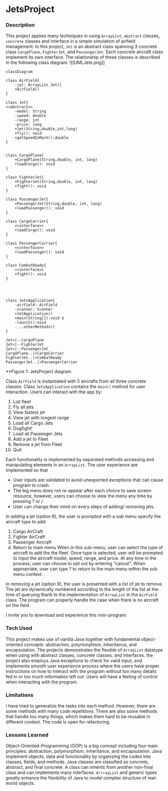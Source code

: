 # JetsProject

### Description
This project applies many techniques in using `ArrayList`, `abstract` classes, `concrete` classes and interface in a simple simulation of airfield management. In this project, `Jet` is an abstract class spanning 3 concrete class `CargoPlane`, `FighterJet`, and `PassengerJet`. Each concrete aircraft class implement its own interface. The relationship of these classes is described in the following class diagram:
![[UMLJets.png]]

```mermaid
classDiagram

class AirField{
	-jet: ArrayList Jet[]
	+AirField()
}

class Jet{
<<abstract>>
	-model: String
	-speed: double
	-range: int
	-price: long
	+Jet(String,double,int,long)
	+fly(): void
	+getSpeedInMach():double
}


class CargoPlane{
	+CargoPlane(String,double, int, long)
	+loadCargo(): void
}

class FighterJet{
	+FighterJet(String,double, int, long)
	+fight(): void
}

class PassengerJet{
	+PassengerJet(String,double, int, long)
	+loadPassenger(): void
}

class CargoCarrier{
	<<interface>>	
	+loadCargo(): void
}

class PassengerCarrier{
	<<interface>>	
	+loadPassenger(): void
}

class CombatReady{
	<<interface>>
	+fight(): void
}




class JetsApplication{
	-airField: AirField
	-scanner: Scanner
	+JetApplication()
	+main(String[]):void $
	-launch():void
	-...otherMethods()
}

Jet<|--CargoPlane
Jet<|--FighterJet
Jet<|--PassengerJet
CargoPlane..|>CargoCarrier
FighterJet..|>CombatReady
PassengerJet..|>PassengerCarrier

```
**Figure 1: JetsProject diagram.

Class `AirField` is instantiated with 5 aircrafts from all three concrete classes. Class `JetsApplication` contains the `main()` method for user interaction. Users can interact with the app by:
1. List fleet
2. Fly all jets
3. View fastest jet
4. View jet with longest range
5. Load all Cargo Jets
6. Dogfight!
7. Load all Passenger Jets
8. Add a jet to Fleet
9. Remove a jet from Fleet
10. Quit

Each functionality is implemented by separated methods accessing and manipulating elements in an `ArrayList`. The user experience are implemented so that
- User inputs are validated to avoid unexpected exceptions that can cause program to crash.
- The big menu does not re-appear after each choice to save screen resource, however, users can choose to view the menu any time by pressing ? or /.
- User can change their mind on every steps of adding/ removing jets.

In adding a jet (option 8), the user is prompted with a sub menu specify the aircraft type to add:
1. Cargo AirCraft
2. Fighter AirCraft
3. Passenger Aircraft
4. Return to main menu
When in this sub-menu, user can select the type of aircraft to add the the fleet. Once type is selected, user will be prompted to input the aircraft model, speed, range, and price. At any time in the process, user can choose to opt out by entering "cancel". When appropriate, user can type ? to return to the main menu within the sub menu context.

In removing a jet (option 9), the user is presented with a list of jet to remove. The jet are dynamically numbered according to the length of the list at the time of querying thank to the implementation of `ArrayList` in the `AirField` class. The program can properly handle the case when there is no aircraft on the field.

I invite you to download and experience this mini-program.

### Tech Used
This project makes use of vanilla Java together with fundamental object-oriented concepts: abstraction, polymorphism,  inheritance, and encapsulation. The projects demonstrates the flexible of `ArrayList` datatype when using with abstract classes, concrete classes, and interfaces.  the project also employs Java exceptions to check for valid input, and implements smooth user experience process where the users have proper instructions on how to interact with the program without too many details fed in or too much information left out. Users will have a feeling of control when interacting with the program.    

### Limitations
I have tried to generalize the tasks into each method. However, there are some methods with many code repetitions. There are also some methods that handle too many things, which makes them hard to be reusable in different context. The code is open for refactoring.
  
### Lessons Learned
Object-Oriented-Programming (OOP) is a big concept including four main principles: abstraction, polymorphism, inheritance, and encapsulation. Java implement objects, data and functionality by organizing the codes into classes, fields, and methods. Java classes are classified as concrete, abstract, and final concrete. A class can inherits from another non-final class and can implements many interfaces. `ArrrayList` and generic types greatly enhance the flexibility of Java to model complex structure of real-world objects.


